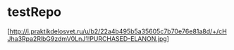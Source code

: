 testRepo
========
[http://i.praktikdelosvet.ru/u/b2/22a4b495b5a35605c7b70e76e81a8d/+/cHJha3Rpa2RlbG9zdmV0LnJ1!PURCHASED-ELANON.jpg]
